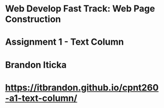 # Web Develop Fast Track: Web Page Construction

# Assignment 1 - Text Column

# Brandon Iticka

# https://itbrandon.github.io/cpnt260-a1-text-column/